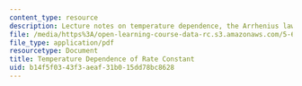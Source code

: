 ```yaml
---
content_type: resource
description: Lecture notes on temperature dependence, the Arrhenius law, and catalysis.
file: /media/https%3A/open-learning-course-data-rc.s3.amazonaws.com/5-60-thermodynamics-kinetics-spring-2008/b14f5f0343f3aeaf31b015dd78bc8628_5_60_lecture34.pdf
file_type: application/pdf
resourcetype: Document
title: Temperature Dependence of Rate Constant
uid: b14f5f03-43f3-aeaf-31b0-15dd78bc8628
---
```

